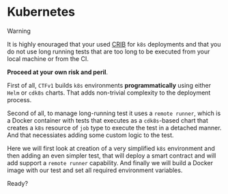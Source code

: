 # Kubernetes

> [!WARNING]
> It is highly enouraged that your used [CRIB](https://github.com/smartcontractkit/crib) for `k8s` deployments
> and that you do not use long running tests that are too long to be executed from your local machine or from the CI.
>
> **Proceed at your own risk and peril**.

First of all, `CTFv1` builds `k8s` environments **programmatically** using either `Helm` or `cdk8s` charts. That adds
non-trivial complexity to the deployment process.

Second of all, to manage long-running test it uses a `remote runner`, which is a Docker container with tests that
executes as a `cdk8s`-based chart that creates a `k8s` resource of `job` type to execute the test in a detached manner.
And that necessiates adding some custom logic to the test.

Here we will first look at creation of a very simplified `k8s` environment and then adding an even simpler test,
that will deploy a smart contract and will add support a `remote runner` capability. And finally we will build a
Docker image with our test and set all required environment variables.

Ready?
